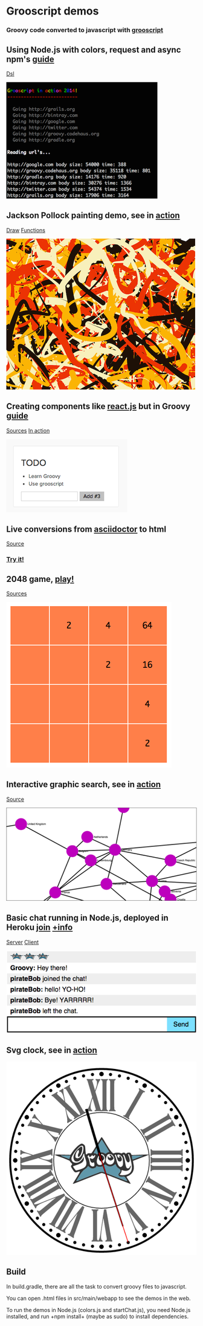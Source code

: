 Grooscript demos
================

### Groovy code converted to javascript with [grooscript](http://grooscript.org)

## Using Node.js with colors, request and async npm's [guide](http://grooscript.org/nodejs_example.html)

[Dsl](https://github.com/chiquitinxx/grooscript-demos/tree/master/src/main/groovy/Execute.groovy)

![Node modules](node.png)

## Jackson Pollock painting demo, see in [action](http://grooscript.org/demo/bezier.html)

[Draw](https://github.com/chiquitinxx/grooscript-demos/tree/master/src/main/groovy/paint/Draw.groovy)
[Functions](https://github.com/chiquitinxx/grooscript-demos/tree/master/src/main/groovy/paint/Functions.groovy)

![Todo App](paint.png)

## Creating components like [react.js](http://facebook.github.io/react/) but in Groovy [guide](http://grooscript.org/react_example.html)

[Sources](https://github.com/chiquitinxx/grooscript-demos/tree/master/src/main/groovy/react)
[In action](http://grooscript.org/demo/react.html)

![Todo App](todo.png)

## Live conversions from [asciidoctor](http://asciidoctor.org/) to html

[Source](https://github.com/chiquitinxx/grooscript-demos/blob/master/src/main/groovy/asciidoctor/AdocLive.groovy)

### [Try it!](http://grooscript.org/demo/asciidoctor.html)

## 2048 game, [play!](http://grooscript.org/demo/game.html)

[Sources](https://github.com/chiquitinxx/grooscript-demos/tree/master/src/main/groovy/game)

![Game](game.png)

## Interactive graphic search, see in [action](http://grooscript.org/demo/sigma.html)

[Source](https://github.com/chiquitinxx/grooscript-demos/blob/master/src/main/groovy/countries)

![Countries](countries.png)

## Basic chat running in Node.js, deployed in Heroku [join](https://cryptic-headland-6974.herokuapp.com/) [+info](http://grooscript.org/chat_example.html)

[Server](https://github.com/chiquitinxx/grooscript-demos/blob/master/src/main/groovy/startServer.groovy)
[Client](https://github.com/chiquitinxx/grooscript-demos/blob/master/src/main/groovy/chat/Client.groovy)

![Chat](newchat.png)

## Svg clock, see in [action](http://grooscript.org/demo/snapsvg.html)

![Chat](snapsvg.png)

Build
---

In build.gradle, there are all the task to convert groovy files to javascript.

You can open .html files in src/main/webapp to see the demos in the web.

To run the demos in Node.js (colors.js and startChat.js), you need Node.js installed, and run +npm install+ (maybe as sudo) to install dependencies.